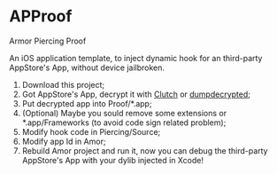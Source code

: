 # APProof
Armor Piercing Proof

An iOS application template, to inject dynamic hook for an third-party AppStore's App, without device jailbroken.

1. Download this project;
2. Got AppStore's App, decrypt it with [Clutch](https://github.com/KJCracks/Clutch) or [dumpdecrypted](https://github.com/CarinaTT/dumpdecrypted);
3. Put decrypted app into Proof/*.app;
4. (Optional) Maybe you sould remove some extensions or *.app/Frameworks (to avoid code sign related problem);
5. Modify hook code in Piercing/Source;
5. Modify app Id in Amor;
7. Rebuild Amor project and run it, now you can debug the third-party AppStore's App with your dylib injected in Xcode!
